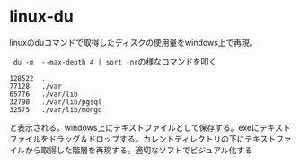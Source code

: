 # linux-du
linuxのduコマンドで取得したディスクの使用量をwindows上で再現。

` du -m  --max-depth 4 | sort -nr`の様なコマンドを叩く
```
128522  .
77128   ./var
65776   ./var/lib
32790   ./var/lib/pgsql
32575   ./var/lib/mongo
```
と表示される。windows上にテキストファイルとして保存する。exeにテキストファイルをドラッグ＆ドロップする。カレントディレクトリの下にテキストファイルから取得した階層を再現する。適切なソフトでビジュアル化する
